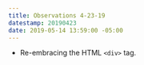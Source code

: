 ```yaml
---
title: Observations 4-23-19
datestamp: 20190423
date: 2019-05-14 13:59:00 -05:00
---
```


- Re-embracing the HTML `<div>` tag.
